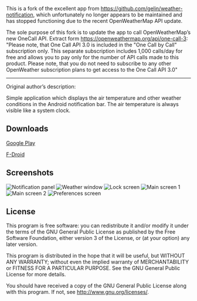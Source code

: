 This is a fork of the excellent app from https://github.com/gelin/weather-notification, which unfortunately no longer appears to be maintained and has stopped functioning due to the recent OpenWeatherMap API update.

The sole purpose of this fork is to update the app to call OpenWeatherMap’s new OneCall API.
Extract form https://openweathermap.org/api/one-call-3: "Please note, that One Call API 3.0 is included in the "One Call by Call" subscription only. This separate subscription includes 1,000 calls/day for free and allows you to pay only for the number of API calls made to this product. Please note, that you do not need to subscribe to any other OpenWeather subscription plans to get access to the One Call API 3.0"

---------
Original author’s description:

Simple application which displays the air temperature and other weather conditions in the Android notification bar.
The air temperature is always visible like a system clock.

Downloads
---------

[Google Play](https://play.google.com/store/apps/details?id=ru.gelin.android.weather.notification)

[F-Droid](https://f-droid.org/repository/browse/?fdid=ru.gelin.android.weather.notification)

Screenshots
-----------

![Notification panel](misc/screenshots/notification.png)
![Weather window](misc/screenshots/weather.png)
![Lock screen](misc/screenshots/lock.png)
![Main screen 1](misc/screenshots/main_1.png)
![Main screen 2](misc/screenshots/main_2.png)
![Preferences screen](misc/screenshots/preferences.png)

License
-------

This program is free software: you can redistribute it and/or modify it under the terms of the GNU General Public License as published by the Free Software Foundation, either version 3 of the License, or (at your option) any later version.

This program is distributed in the hope that it will be useful, but WITHOUT ANY WARRANTY; without even the implied warranty of MERCHANTABILITY or FITNESS FOR A PARTICULAR PURPOSE.  See the GNU General Public License for more details.

You should have received a copy of the GNU General Public License along with this program. If not, see http://www.gnu.org/licenses/.